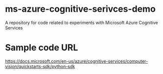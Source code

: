 # ms-azure-cognitive-serivces-demo
A repository for code related to experiments with Microsoft Azure Cognitive Services

# Sample code URL
https://docs.microsoft.com/en-us/azure/cognitive-services/computer-vision/quickstarts-sdk/python-sdk
